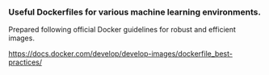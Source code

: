 ### Useful Dockerfiles for various machine learning environments.


Prepared following official Docker guidelines for robust and efficient images.

https://docs.docker.com/develop/develop-images/dockerfile_best-practices/

